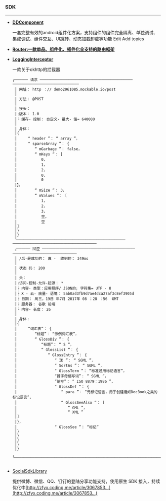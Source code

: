 ### SDK
----
- [**DDComponent**](https://github.com/luojilab/DDComponentForAndroid)

	一套完整有效的android组件化方案，支持组件的组件完全隔离、单独调试、集成调试、组件交互、UI跳转、动态加载卸载等功能 Edit
Add topics

- [**Router:一款单品、组件化、插件化全支持的路由框架**](https://juejin.im/post/5a37771f6fb9a0450e7636e0)

- [**LoggingInterceptor**](https://github.com/ihsanbal/LoggingInterceptor)

	一款关于okhttp的拦截器

	````
	┌────── 请求 ────────────────────────────────────────── ──────────────────────────────
	 │ 网址： http ：// demo2961085.mockable.io/post
	 │ 
	 │ 方法： @POST
	 │ 
	 │ 接头： 
	 │┌版本： 1.0 
	 │└ 缓存- 控制： 自定义- 最大- 值= 640000
	 │ 
	 │ 身体：
	 │{
	 │     “ header ”： “ array ”，
	 │     “ sparseArray ”： {
	 │        “ mGarbage ”： false，
	 │        “ mKeys ”： [
	 │           0，
	 │           1，
	 │           2，
	 │           0，
	 │           0
	 │】，
	 │        “ mSize ”： 3，
	 │        “ mValues ”： [
	 │           1，
	 │           2，
	 │           3，
	 │           空，
	 │           空
	 │]
	 │}
	 │}
	 └───────────────────────────────────────────────── ──────────────────────────────────────
	 ┌────── 回应 ────────────────────────────────────────── ─────────────────────────────
	 │ /后-是成功的： 真 -  收到的： 349ms
	 │ 
	 │ 状态 码： 200
	 │ 
	 │ 头： 
	 │┌访问-控制-允许-起源： * 
	 │├ 内容- 类型：应用程序/ JSON的; 字符集= UTF - 8 
	 │├ X - 云- 痕量- 语境： 5ab0ad3fb9d7ae4dca27af3c8ef3905d
	 │├ 日期： 周三，19日 年7月 2017年 08 ：28 ：56  GMT 
	 │├ 服务器： 谷歌 前端 
	 │└ 内容- 长度： 26
	 │ 
	 │ 身体：
	 │{
	 │     “词汇表”： {
	 │        “标题”： “示例词汇表”，
	 │        “ GlossDiv ”： {
	 │           “标题”： “ S ”，
	 │           “ GlossList ”： {
	 │              “ GlossEntry ”： {
	 │                 “ ID ”： “ SGML ”，
	 │                 “ SortAs ”： “ SGML ”，
	 │                 “ GlossTerm ”： “标准通用标记语言”，
	 │                 “首字母缩写词”： “ SGML ”，
	 │                 “缩写”： “ ISO 8879：1986 ”，
	 │                 “ GlossDef ”： {
	 │                    “ para ”： “元标记语言，用于创建诸如DocBook之类的标记语言”，
	 │                    “ GlossSeeAlso ”： [
	 │                       “ GML ”，
	 │                       “ XML ”
	 │]
	 │}，
	 │                 “ GlossSee ”： “标记”
	 │}
	 │}
	 │}
	 │}
	 │}
	 └───────────────────────────────────────────────────────────────────────────────────────
	 
	````

- [SocialSdkLibrary](https://github.com/chendongMarch/SocialSdkLibrary)

	提供微博、微信、QQ、钉钉的登陆分享功能支持，使用原生 SDK 接入，持续优化中[http://zfyx.coding.me/article/3067853…](http://zfyx.coding.me/article/3067853…)


